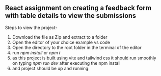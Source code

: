 ## React assignment on creating a feedback form with table details to view the submissions

Steps to view the project-

1. Download the file as Zip and extract to a folder
2. Open the editor of your choice example vs code
3. Open the directory to the root folder in the terminal of the editor
4. run _npm install_ or _npm i_
5. as this project is built using vite and tailwind css it should run smoothly on typing _npm run dev_ after executing the npm install
6. and project should be up and running
